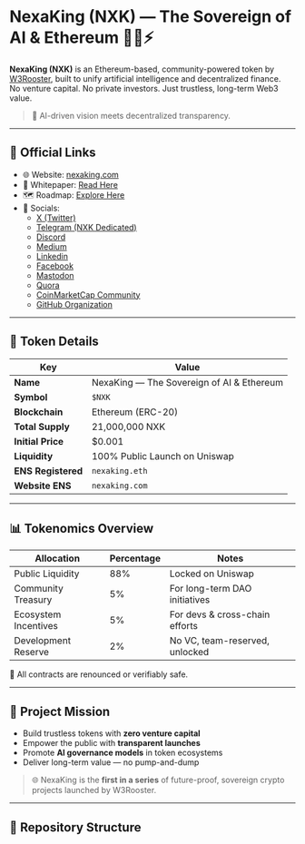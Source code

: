 # NexaKing (NXK) — The Sovereign of AI & Ethereum 👑🤖⚡

**NexaKing (NXK)** is an Ethereum-based, community-powered token by [W3Rooster](https://github.com/W3Rooster), built to unify artificial intelligence and decentralized finance.  
No venture capital. No private investors. Just trustless, long-term Web3 value.

> 🧠 AI-driven vision meets decentralized transparency.

---

## 🔗 Official Links

- 🌐 Website: [nexaking.com](https://nexaking.com)
- 📜 Whitepaper: [Read Here](https://nexaking.com/whitepaper)
- 🗺️ Roadmap: [Explore Here](https://nexaking.com/roadmap)
- 📢 Socials:  
  - [X (Twitter)](https://x.com/W3Rooster)  
  - [Telegram (NXK Dedicated)](https://t.me/NexaKingNXK)  
  - [Discord](https://discord.com/channels/@w3rooster/)
  - [Medium](https://medium.com/@w3rooster)
  - [Linkedin](https://www.linkedin.com/company/w3rooster/)
  - [Facebook](https://www.facebook.com/W3RoosterOfficial/)
  - [Mastodon](https://mastodon.social/@W3Rooster)  
  - [Quora](https://www.quora.com/profile/W3Rooster)  
  - [CoinMarketCap Community](https://coinmarketcap.com/community/profile/W3Rooster/)  
  - [GitHub Organization](https://github.com/W3Rooster)

---

## 📌 Token Details

| Key                | Value                              |
|---------------------|-------------------------------------|
| **Name**           | NexaKing — The Sovereign of AI & Ethereum |
| **Symbol**         | `$NXK`                             |
| **Blockchain**     | Ethereum (ERC-20)                  |
| **Total Supply**   | 21,000,000 NXK                     |
| **Initial Price**  | $0.001                             |
| **Liquidity**      | 100% Public Launch on Uniswap      |
| **ENS Registered** | `nexaking.eth`                     |
| **Website ENS**    | `nexaking.com`                     |

---

## 📊 Tokenomics Overview

| Allocation           | Percentage | Notes                          |
|----------------------|------------|---------------------------------|
| Public Liquidity     | 88%        | Locked on Uniswap              |
| Community Treasury   | 5%         | For long-term DAO initiatives  |
| Ecosystem Incentives | 5%         | For devs & cross-chain efforts |
| Development Reserve  | 2%         | No VC, team-reserved, unlocked |

🧾 All contracts are renounced or verifiably safe.

---

## 🎯 Project Mission

- Build trustless tokens with **zero venture capital**
- Empower the public with **transparent launches**
- Promote **AI governance models** in token ecosystems
- Deliver long-term value — no pump-and-dump

> 🌐 NexaKing is the **first in a series** of future-proof, sovereign crypto projects launched by W3Rooster.

---

## 📂 Repository Structure

